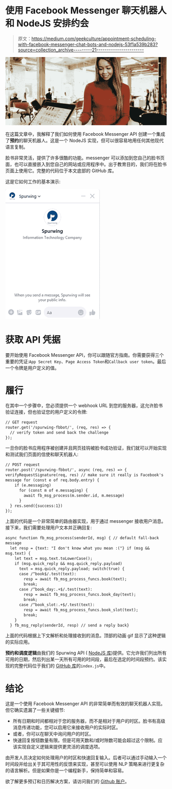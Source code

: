 # 使用 Facebook Messenger 聊天机器人和 NodeJS 安排约会

> 原文：<https://medium.com/geekculture/appointment-scheduling-with-facebook-messenger-chat-bots-and-nodejs-53f1a539b283?source=collection_archive---------21----------------------->

![](img/91bf794a5bcbaee1cf3b291b993a01d9.png)

在这篇文章中，我解释了我们如何使用 Facebook Messenger API 创建一个集成了**预约**的聊天机器人。这是一个 NodeJS 实现，但可以很容易地用任何其他现代语言复制。

脸书非常灵活，提供了许多很酷的功能。messenger 可以添加到您自己的脸书页面，也可以直接嵌入到您自己的网站或应用程序中。出于教育目的，我们将在脸书页面上使用它。完整的代码位于本文底部的 GitHub 库。

这是它如何工作的基本演示:

![](img/45bf4c118554e287f3cb856ea651a439.png)

# 获取 API 凭据

要开始使用 Facebook Messenger API，你可以跟随官方指南。你需要获得三个重要的凭证:`App Secret Key`、`Page Access Token`和`Callback user token`。最后一个令牌是用户定义的值。

# 履行

在其中一个步骤中，您必须提供一个 webhook URL 到您的服务器，这允许脸书验证连接，但也验证您的用户定义的令牌:

```
// GET request
router.get('/spurwing-fbbot/', (req, res) => {
  // verify token and send back the challenge
});
```

一旦你的脸书应用程序被创建并且网页挂钩被脸书成功验证，我们就可以开始实现和测试我们页面的信使和聊天机器人:

```
// POST request
router.post('/spurwing-fbbot/', async (req, res) => { verifyRequestSignature(req, res) // make sure it really is Facebook's message for (const e of req.body.entry) {
    if (e.messaging)
      for (const m of e.messaging) {
        await fb_msg_process(m.sender.id, m.message)
      }
  } res.send({success:1})
});
```

上面的代码是一个非常简单的路由器实现，用于通过 messenger 接收用户消息。接下来，我们需要处理用户文本并正确回复:

```
async function fb_msg_process(senderId, msg) { // default fall-back message
  let resp = {text: "I don't know what you mean :("} if (msg && msg.text) {
    let text = msg.text.toLowerCase();
    if (msg.quick_reply && msg.quick_reply.payload)
      text = msg.quick_reply.payload; switch(true) {
      case /^book$/.test(text):
        resp = await fb_msg_process_funcs.book(text);
        break;
      case /^book_day:.+$/.test(text):
        resp = await fb_msg_process_funcs.book_day(text);
        break;
      case /^book_slot:.+$/.test(text):
        resp = await fb_msg_process_funcs.book_slot(text);
        break;
    }  
  } fb_msg_reply(senderId, resp) // send a reply back}
```

上面的代码根据上下文解析和处理接收到的消息。顶部的动画 gif 显示了这种逻辑的实际应用。

**预约和调度逻辑**由我们的 Spurwing API ( [NodeJS 库](https://github.com/spurwingio/Spurwing-API-NodeJS-Library))提供。它允许我们列出所有可用的日期，然后列出某一天所有可用的时间段，最后在选定的时间段预约。该实现的完整代码位于我们的 [GitHub 库](https://github.com/Spurwingio/Chat-Bots/tree/main/Facebook/NodeJS)的`index.js`中。

# 结论

这是一个使用 Facebook Messenger API 的非常简单而有效的聊天机器人实现。但它确实遗漏了一些关键细节:

*   所有日期和时间都相对于您的服务器，而不是相对于用户的时区。脸书有高级消息传递功能，您可以启用它来接收用户的实际时区。
*   或者，你可以在聊天中询问用户的时区。
*   快速回复按钮数量有限。但是可用天数和/或时隙数可能会超过这个限制。应该实现自定义逻辑来提供更灵活的调度选项。

由开发人员决定如何处理用户的时区和快速回复输入。后者可以通过手动输入一个时间段并给出关于其可用性的反馈来实现，甚至可以使用 NLP 策略来进行更复杂的语言解析。但是如果你是一个编程新手，保持简单和容易。

欲了解更多预订和日历解决方案，请访问我们的 [Github 账户](https://github.com/Spurwingio/)。
